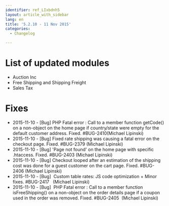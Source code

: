 ```yaml
---
identifier: ref_LIxbdnh5
layout: article_with_sidebar
lang: en
title: '5.2.10 - 11 Nov 2015'
categories:
  - Changelog

---
```



# List of updated modules

*   Auction Inc
*   Free Shipping and Shipping Freight
*   Sales Tax

# Fixes

*   2015-11-10 - [Bug] PHP Fatal error : Call to a member function getCode() on a non-object on the home page if country/state were empty for the default customer address. Fixed. #BUG-2410(Michael Lipinski)
*   2015-11-10 - [Bug] Fixed rate shipping was causing a fatal error on the checkout page. Fixed. #BUG-2379 (Michael Lipinski)
*   2015-11-10 - [Bug] 'Page not found' on the home page with specific .htaccess. Fixed. #BUG-2403 (Michael Lipinski)
*   2015-11-10 - [Bug] Checkout looped after an estimation of the shipping cost was done for a guest customer on the cart page. Fixed. #BUG-2406 (Michael Lipinski)
*   2015-11-10 - [Bug]  Custom table rates: JS code optimization + Minor fixes. #BUG-2417   (Michael Lipinski)
*   2015-11-10 - [Bug]  PHP Fatal error : Call to a member function isFreeShipping() on a non-object on the order details page if a coupon used in the order was removed. Fixed. #BUG-2405  (Michael Lipinski)